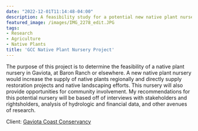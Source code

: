 ```yaml
---
date: "2022-12-01T11:14:48-04:00"
description: A feasibility study for a potential new native plant nursery
featured_image: /images/IMG_2278_edit.JPG
tags:
- Research
- Agriculture
- Native Plants
title: 'GCC Native Plant Nursery Project'
---
```


The purpose of this project is to determine the feasibility of a native plant nursery in Gaviota, at Baron Ranch or elsewhere. A new native plant nursery would increase the supply of native plants regionally and directly supply restoration projects and native landscaping efforts. This nursery will also provide opportunities for community involvement. My recommendations for this potential nursery will be based off of interviews with stakeholders and rightsholders, analysis of hydrologic and financial data, and other avenues of research. 

Client: [Gaviota Coast Conservancy](https://www.gaviotacoastconservancy.org/)